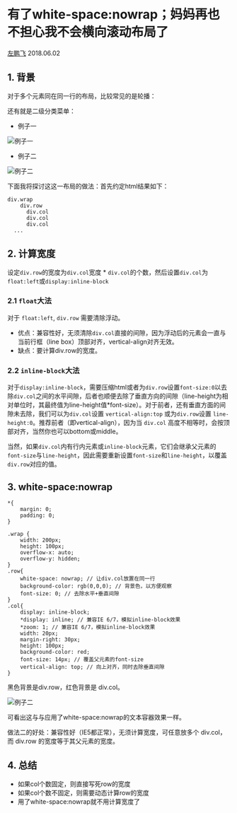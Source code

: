 # 有了white-space:nowrap；妈妈再也不担心我不会横向滚动布局了

[左鹏飞](https://github.com/zuopf769) 2018.06.02

## 1. 背景

对于多个元素同在同一行的布局，比较常见的是轮播：

还有就是二级分类菜单：

+ 例子一

![例子一](https://github.com/zuopf769/notebook/blob/master/fe/white-space%20nowrap%E7%9A%84%E5%A6%99%E7%94%A8/img/20180602120520.png)

+ 例子二

![例子二](https://github.com/zuopf769/notebook/blob/master/fe/white-space%20nowrap%E7%9A%84%E5%A6%99%E7%94%A8/img/20180602120616.png)


下面我将探讨这这一布局的做法：首先约定html结果如下：

```
div.wrap
	div.row
	  div.col
	  div.col
	  div.col
  ...
```

## 2. 计算宽度


设定`div.row`的宽度为`div.col`宽度 * `div.col`的个数，然后设置`div.col`为`float:left`或`display:inline-block`


### 2.1 `float`大法

对于 `float:left`, `div.row` 需要清除浮动。

+ 优点：兼容性好，无须清除`div.col`直接的间隙，因为浮动后的元素会一直与当前行框（line box）顶部对齐，vertical-align对齐无效。
+ 缺点：要计算div.row的宽度。

### 2.2 `inline-block`大法


对于`display:inline-block`，需要压缩html或者为`div.row`设置`font-size:0`以去除`div.col`之间的水平间隙，后者也顺便去除了垂直方向的间隙（line-height为相对单位时，其最终值为line-height值*font-size）。对于前者，还有垂直方面的间隙未去除，我们可以为`div.col`设置 `vertical-align:top` 或为`div.row`设置 `line-height:0`。推荐前者（即vertical-align），因为当 `div.col` 高度不相等时，会按顶部对齐，当然你也可以bottom或middle。

当然，如果`div.col`内有行内元素或`inline-block`元素，它们会继承父元素的`font-size`与`line-height`，因此需要重新设置`font-size`和`line-height`，以覆盖`div.row`对应的值。



## 3. white-space:nowrap

```
*{
    margin: 0;
    padding: 0;
}

.wrap {
	width: 200px;
	height: 100px;
	overflow-x: auto;
	overflow-y: hidden;
}
.row{
    white-space: nowrap; // 让div.col放置在同一行
    background-color: rgb(0,0,0); // 背景色，以方便观察
    font-size: 0; // 去除水平+垂直间隙
}
.col{
    display: inline-block;
    *display: inline; // 兼容IE 6/7，模拟inline-block效果
    *zoom: 1; // 兼容IE 6/7，模拟inline-block效果
    width: 20px; 
    margin-right: 30px;
    height: 100px;
    background-color: red;
    font-size: 14px; // 覆盖父元素的font-size
    vertical-align: top; // 向上对齐，同时去除垂直间隙
}
```

黑色背景是div.row，红色背景是 div.col。

![例子二](https://github.com/zuopf769/notebook/blob/master/fe/white-space%20nowrap%E7%9A%84%E5%A6%99%E7%94%A8/img/nowrap-GIF.gif)

可看出这与与应用了white-space:nowrap的文本容器效果一样。

做法二的好处：兼容性好（IE5都正常），无须计算宽度，可任意放多个 div.col，而 div.row 的宽度等于其父元素的宽度。


## 4. 总结

+ 如果col个数固定，则直接写死row的宽度
+ 如果col个数不固定，则需要动态计算row的宽度
+ 用了white-space:nowrap就不用计算宽度了

